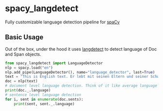 # spacy_langdetect
Fully customizable language detection pipeline for [spaCy](https://github.com/explosion/spaCy)

## Basic Usage
Out of the box, under the hood it uses [langdetect](https://github.com/Mimino666/langdetect) to detect language of Doc and Span objects.

```python
from spacy_langdetect import LanguageDetector
nlp = spacy.load("en")
nlp.add_pipe(LanguageDetector(), name="language_detector", last=True)
text = "This is English text. Er lebt mit seinen Eltern und seiner Schwester in Berlin. Yo me divierto todos los días en el parque. Je m'appelle Angélica Summer, j'ai 12 ans et je suis canadienne."
doc = nlp(text)
# document level language detection. Think of it like average language of document!
print(doc._.language)
# sentence level language detection
for i, sent in enumerate(doc.sents):
    print(sent, sent._.language)
```

